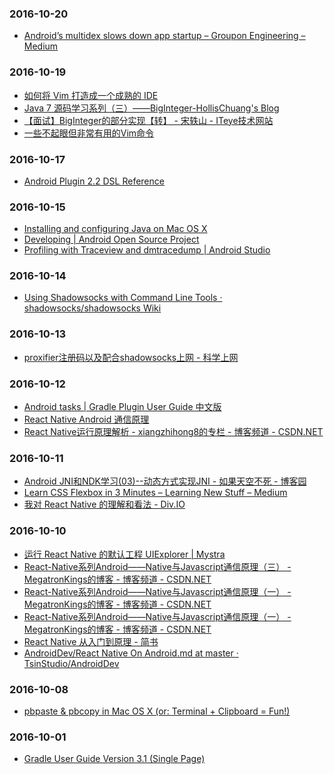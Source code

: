 ### 2016-10-20<br>
+ [Android’s multidex slows down app startup – Groupon Engineering – Medium](https://medium.com/groupon-eng/android-s-multidex-slows-down-app-startup-d9f10b46770f#.6f1rn5ogq)<br>

### 2016-10-19<br>
+ [如何将 Vim 打造成一个成熟的 IDE](http://mp.weixin.qq.com/s?__biz=MzA4MjEyNTA5Mw==&mid=2652564237&idx=1&sn=fcc8e48d80d7d85c19cb2bc82d458787&chksm=8464c347b3134a51c2373d69e03e284be9d49121b50c342d8337c7b538f19a07a0dd990466ad&scene=0#rd)<br>
+ [Java 7 源码学习系列（三）——BigInteger-HollisChuang's Blog](http://www.hollischuang.com/archives/176)<br>
+ [【面试】BigInteger的部分实现【转】 - 宋轶山 - ITeye技术网站](http://songyishan.iteye.com/blog/1026042)<br>
+ [一些不起眼但非常有用的Vim命令](http://mp.weixin.qq.com/s?__biz=MzI4MDEwNzAzNg==&mid=2649443719&idx=1&sn=00fe9294fd6cb1ba2f7da059024984d7&chksm=f3a26cf4c4d5e5e2682d0b1a3eb6f5ffddfd99127c54bde26b3f0c349b7a7542c69b97e2c149&scene=0#rd)<br>

### 2016-10-17<br>
+ [Android Plugin 2.2 DSL Reference](http://google.github.io/android-gradle-dsl/current/)<br>

### 2016-10-15<br>
+ [Installing and configuring Java on Mac OS X](http://members.wolfram.com/meng/pages/computing/installing_and_configuring/installing_and_configuring_Java_on_Mac_OS_X/#.WAIf2pN96Aw)<br>
+ [Developing | Android Open Source Project](http://source.android.com/source/developing.html)<br>
+ [Profiling with Traceview and dmtracedump | Android Studio](https://developer.android.com/studio/profile/traceview.html)<br>

### 2016-10-14<br>
+ [Using Shadowsocks with Command Line Tools · shadowsocks/shadowsocks Wiki](https://github.com/shadowsocks/shadowsocks/wiki/Using-Shadowsocks-with-Command-Line-Tools)<br>

### 2016-10-13<br>
+ [proxifier注册码以及配合shadowsocks上网 - 科学上网](http://gooday.xyz/proxifier%E6%B3%A8%E5%86%8C%E7%A0%81%E4%BB%A5%E5%8F%8A%E9%85%8D%E5%90%88shadowsocks%E4%B8%8A%E7%BD%91/)<br>

### 2016-10-12<br>
+ [Android tasks | Gradle Plugin User Guide 中文版](https://avatarqing.gitbooks.io/gradlepluginuserguidechineseverision/content/basic_project/android_tasks.html)<br>
+ [React Native Android 通信原理](https://longv2go.github.io/2016/02/02/react-android-%E9%80%9A%E4%BF%A1%E5%8E%9F%E7%90%86.html)<br>
+ [React Native运行原理解析 - xiangzhihong8的专栏 - 博客频道 - CSDN.NET](http://blog.csdn.net/xiangzhihong8/article/details/52623852)<br>

### 2016-10-11<br>
+ [Android JNI和NDK学习(03)--动态方式实现JNI - 如果天空不死 - 博客园](http://www.cnblogs.com/skywang12345/archive/2013/05/23/3092491.html)<br>
+ [Learn CSS Flexbox in 3 Minutes – Learning New Stuff – Medium](https://medium.com/learning-new-stuff/learn-css-flexbox-in-3-minutes-c616c7070672#.v38dt8o8f)<br>
+ [我对 React Native 的理解和看法 - Div.IO](http://div.io/topic/851)<br>

### 2016-10-10<br>
+ [运行 React Native 的默认工程 UIExplorer | Mystra](http://www.wangchenlong.org/2016/04/07/1604/071-rn-uiexplorer/)<br>
+ [React-Native系列Android——Native与Javascript通信原理（三） - MegatronKings的博客 - 博客频道 - CSDN.NET](http://blog.csdn.net/MegatronKings/article/details/51195110)<br>
+ [React-Native系列Android——Native与Javascript通信原理（一） - MegatronKings的博客 - 博客频道 - CSDN.NET](http://blog.csdn.net/megatronkings/article/details/51114278)<br>
+ [React-Native系列Android——Native与Javascript通信原理（一） - MegatronKings的博客 - 博客频道 - CSDN.NET](http://blog.csdn.net/megatronkings/article/details/51114278)<br>
+ [React Native 从入门到原理 - 简书](http://www.jianshu.com/p/978c4bd3a759)<br>
+ [AndroidDev/React Native On Android.md at master · TsinStudio/AndroidDev](https://github.com/TsinStudio/AndroidDev/blob/master/React%20Native%20On%20Android.md)<br>

### 2016-10-08<br>
+ [pbpaste & pbcopy in Mac OS X (or: Terminal + Clipboard = Fun!)](https://langui.sh/2010/11/14/pbpaste-pbcopy-in-mac-os-x-or-terminal-clipboard-fun/)<br>

### 2016-10-01<br>
+ [Gradle User Guide Version 3.1 (Single Page)](https://docs.gradle.org/current/userguide/userguide_single.html#sec:listing_dependencies)<br>

